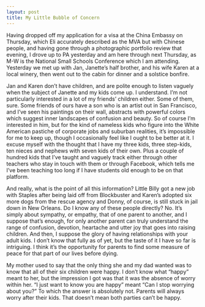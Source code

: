 ```yaml
---
layout: post
title: My Little Bubble of Concern
---
```

Having dropped off my application for a visa at the China Embassy on Thursday, which Eli accurately described as the MVA but with Chinese people, and having gone through a photographic portfolio review that evening, I drove up to PA yesterday and am here through next Thursday, as M-W is the National Small Schools Conference which I am attending. Yesterday we met up with Jan, Janette’s half brother, and his wife Karen at a local winery, then went out to the cabin for dinner and a solstice bonfire. 

Jan and Karen don’t have children, and are polite enough to listen vaguely when the subject of Janette and my kids come up. I understand. I’m not particularly interested in a lot of my friends’ children either. Some of them, sure. Some friends of ours have a son who is an artist out in San Francisco, and I’ve seen his paintings on their wall, abstracts with powerful colors which suggest inner landscapes of confusion and beauty. So of course I’m interested in him, but for the kind of nameless kids who figure into the White American pastiche of corporate jobs and suburban realities, it’s impossible for me to keep up, though I occasionally feel like I ought to be better at it. I excuse myself with the thought that I have my three kids, three step-kids, ten nieces and nephews with seven kids of their own. Plus a couple of hundred kids that I’ve taught and vaguely track either through other teachers who stay in touch with them or through Facebook, which tells me I’ve been teaching too long if I have students old enough to be on that platform.

And really, what is the point of all this information? Little Billy got a new job with Staples after being laid off from Blockbuster and Karen’s adopted six more dogs from the rescue agency and Donny, of course, is still stuck in jail down in New Orleans. Do I know any of these people directly? No. It’s simply about sympathy, or empathy, that of one parent to another, and I suppose that’s enough, for only another parent can truly understand the range of confusion, devotion, heartache and utter joy that goes into raising children. And then, I suppose the glory of having relationships with your adult kids. I don’t know that fully as of yet, but the taste of it I have so far is intriguing. I think it’s the opportunity for parents to find some measure of peace for that part of our lives before dying.

My mother used to say that the only thing she and my dad wanted was to know that all of their six children were happy. I don’t know what “happy” meant to her, but the impression I got was that it was the absence of worry within her. “I just want to know you are happy” meant “Can I stop worrying about you?” To which the answer is absolutely not. Parents will always worry after their kids. That doesn’t mean both parties can’t be happy. 
